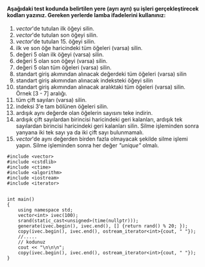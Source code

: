 #### Aşağıdaki test kodunda belirtilen yere (ayrı ayrı) şu işleri gerçekleştirecek kodları yazınız. Gereken yerlerde lamba ifadelerini kullanınız:

1) _vector_'de tutulan ilk öğeyi silin.
2) _vector_'de tutulan son öğeyi silin.
3) _vector_'de tutulan 15. öğeyi silin.
4) ilk ve son öğe haricindeki tüm öğeleri (varsa) silin.
5) değeri 5 olan ilk öğeyi (varsa) silin.
6) değeri 5 olan son öğeyi (varsa) silin.
7) değeri 5 olan tüm öğeleri (varsa) silin.
8) standart giriş akımından alınacak değerdeki tüm öğeleri (varsa) silin
9) standart giriş akımından alınacak indeksteki öğeyi silin
10) standart giriş akımından alınacak aralıktaki tüm öğeleri (varsa) silin. Örnek [3 - 7] aralığı.
11) tüm çift sayıları (varsa) silin.
12) indeksi 3'e tam bölünen öğeleri silin.
13) ardışık aynı değerde olan öğelerin sayısını teke indirin.
14) ardışık çift sayılardan birincisi haricindeki geri kalanları, ardışık tek sayılardan birincisi haricindeki geri kalanları silin.
Silme işleminden sonra yanyana iki tek sayı ya da iki çift sayı bulunmamalı.
15) _vector_'de aynı değerden birden fazla olmayacak şekilde silme işlemi yapın. Silme işleminden sonra her değer _"unique"_ olmalı.


```
#include <vector>
#include <cstdlib>
#include <ctime>
#include <algorithm>
#include <iostream>
#include <iterator>


int main()
{
	using namespace std;
	vector<int> ivec(100);
	srand(static_cast<unsigned>(time(nullptr)));
	generate(ivec.begin(), ivec.end(), [] {return rand() % 20; });
	copy(ivec.begin(), ivec.end(), ostream_iterator<int>{cout, " "});
	//.....
	// kodunuz
	cout << "\n\n\n";
	copy(ivec.begin(), ivec.end(), ostream_iterator<int>{cout, " "});
}
```
